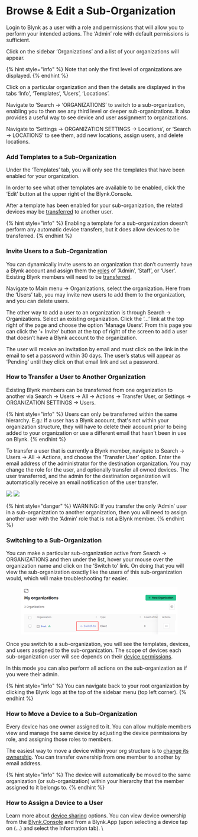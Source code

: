 # Browse & Edit a Sub-Organization

Login to Blynk as a user with a role and permissions that will allow you to perform your intended actions.  The ‘Admin’ role with default permissions is sufficient.

Click on the sidebar ‘Organizations’ and a list of your organizations will appear.

{% hint style="info" %}
Note that only the first level of organizations are displayed.
{% endhint %}

Click on a particular organization and then the details are displayed in the tabs ‘Info’, ‘Templates’, ‘Users’, ‘Locations’.

Navigate to ‘Search -> ‘ORGANIZATIONS’ to switch to a sub-organization, enabling you to then see any third level or deeper sub-organizations. It also provides a useful way to see device and user assignment to organizations.

Navigate to ‘Settings -> ORGANIZATION SETTINGS -> Locations’, or ‘Search -> LOCATIONS’ to see them, add new locations, assign users, and delete locations.

### Add Templates to a Sub-Organization

Under the ‘Templates’ tab, you will only see the templates that have been enabled for your organization.

In order to see what other templates are available to be enabled, click the ‘Edit’ button at the upper right of the Blynk.Console.

After a template has been enabled for your sub-organization, the related devices may be [transferred](https://docs.blynk.io/en/blynk.console/devices/actions-with-devices#move-device-to-another-organization-within-your-hierarchy) to another user.

{% hint style="info" %}
Enabling a template for a sub-organization doesn’t perform any automatic device transfers, but it does allow devices to be transferred.
{% endhint %}

### Invite Users to a Sub-Organization

You can dynamically invite users to an organization that don’t currently have a Blynk account and assign them the [roles](../settings/access.md) of ‘Admin’, ‘Staff’, or ‘User’.  Existing Blynk members will need to be [transferred](browse-and-edit-a-sub-organization.md#how-to-transfer-a-user-to-another-organization).

Navigate to Main menu -> Organizations, select the organization. Here from the ‘Users’ tab, you may invite new users to add them to the organization, and you can delete users.

The other way to add a user to an organization is through Search -> Organizations. Select an existing organization. Click the ‘...’ link at the top right of the page and choose the option ‘Manage Users’.  From this page you can click the ‘+ Invite’ button at the top of right of the screen to add a user that doesn’t have a Blynk account to the organization.&#x20;

The user will receive an invitation by email and must click on the link in the email to set a password within 30 days. The user’s status will appear as ‘Pending’ until they click on that email link and set a password.

### How to Transfer a User to Another Organization

Existing Blynk members can be transferred from one organization to another via Search -> Users -> All -> Actions -> Transfer User, or Settings -> ORGANIZATION SETTINGS -> Users.

{% hint style="info" %}
Users can only be transferred within the same hierarchy. E.g.: If a user has a Blynk account, that's not within your organization structure, they will have to delete their account prior to being added to your organization or use a different email that hasn't been in use on Blynk.&#x20;
{% endhint %}

To transfer a user that is currently a Blynk member, navigate to  Search -> Users -> All -> Actions, and choose the ‘Transfer User’ option. Enter the email address of the administrator for the destination organization. You may change the role for the user, and optionally transfer all owned devices. The user transferred, and the admin for the destination organization will automatically receive an email notification of the user transfer.

![](https://lh6.googleusercontent.com/lheniT04JM8J9tggh3d3aG7aQbwN9s9QHPZ9E7plcDSGeQjkOc6noBEXHYGI\_J6lArBnLYV1oK1gjsrXOTrFB\_9TX8zpM2J06SFqxL3QSr5eNQOHz9\_6A\_bYH9lhMjE9agmtdLtiUsMQRwsjXgrfEiVZHFLD9Val0ulyJXzgJgNuw9FpXzr6EssNN\_vUig)   ![](https://lh5.googleusercontent.com/VR1k0YxzWlflnCNJnJLxTe3x0dy0sa6pbzFiNtsNoQ0CKeZRZI\_K0QN1WlN72k5H60yYeB66qlDR7XgsB3MaDB6Roi6hQPk4\_xRswMEEwnkfxt6t\_tWzmwI4qi3qO8egk7b\_HLxg7ja-NdYZ7HviiIDJcfs13v9e4091OMk1z\_uzoV8PMmEy\_DvAvXVnvQ)

{% hint style="danger" %}
WARNING:  If you transfer the only ‘Admin’ user in a sub-organization to another organization, then you will need to assign another user with the ‘Admin’ role that is not a Blynk member.
{% endhint %}

### Switching to a Sub-Organization

You can make a particular sub-organization active from Search -> ORGANIZATIONS and then under the list, hover your mouse over the organization name and click on the ‘Switch to’ link. On doing that you will view the sub-organization exactly like the users of this sub-organization would, which will make troubleshooting far easier.

<figure><img src="../../.gitbook/assets/switch-to.png" alt=""><figcaption></figcaption></figure>

Once you switch to a sub-organization, you will see the templates, devices, and users assigned to the sub-organization. The scope of devices each sub-organization user will see depends on their [device permissions](../settings/access.md#devices).

In this mode you can also perform all actions on the sub-organization as if you were their admin.

{% hint style="info" %}
You can navigate back to your root organization by clicking the Blynk logo at the top of the sidebar menu (top left corner).
{% endhint %}

### How to Move a Device to a Sub-Organization

Every device has one owner assigned to it. You can allow multiple members view and manage the same device by adjusting the device permissions by role, and assigning those roles to members.

The easiest way to move a device within your org structure is to [change its ownership](../devices/actions-with-devices.md#device-transfer). You can transfer ownership from one member to another by email address.

{% hint style="info" %}
The device will automatically be moved to the same organization (or sub-organization) within your hierarchy that the member assigned to it belongs to.
{% endhint %}

### How to Assign a Device to a User

Learn more about [device sharing](../devices/device-sharing.md) options. You can view device ownership from the [Blynk.Console](broken-reference) and from a Blynk.App (upon selecting a device tap on (...) and select the Information tab). \


